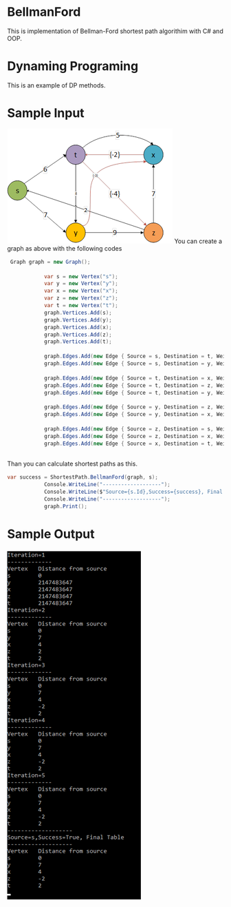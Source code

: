 
# BellmanFord
This is implementation of Bellman-Ford shortest path algorithim with C# and OOP.
# Dynaming Programing
This is an example of DP methods.

# Sample Input
![Sample Graph](/images/sampleGraph.png)
You can create a graph as above with the following codes
```C#
 Graph graph = new Graph();
           
            var s = new Vertex("s");
            var y = new Vertex("y");
            var x = new Vertex("x");
            var z = new Vertex("z");
            var t = new Vertex("t");          
            graph.Vertices.Add(s);
            graph.Vertices.Add(y);
            graph.Vertices.Add(x);
            graph.Vertices.Add(z);
            graph.Vertices.Add(t);

            graph.Edges.Add(new Edge { Source = s, Destination = t, Weight = 6 });
            graph.Edges.Add(new Edge { Source = s, Destination = y, Weight = 7 });

            graph.Edges.Add(new Edge { Source = t, Destination = x, Weight = 5 });
            graph.Edges.Add(new Edge { Source = t, Destination = z, Weight = -4 });
            graph.Edges.Add(new Edge { Source = t, Destination = y, Weight = 8 });

            graph.Edges.Add(new Edge { Source = y, Destination = z, Weight = 9 });
            graph.Edges.Add(new Edge { Source = y, Destination = x, Weight = -3 });

            graph.Edges.Add(new Edge { Source = z, Destination = s, Weight = 2 });
            graph.Edges.Add(new Edge { Source = z, Destination = x, Weight = 7 });
            graph.Edges.Add(new Edge { Source = x, Destination = t, Weight = -2 });
            

```

Than you can calculate  shortest paths as this.
```C#
var success = ShortestPath.BellmanFord(graph, s);
            Console.WriteLine("-------------------");
            Console.WriteLine($"Source={s.Id},Success={success}, Final Table");
            Console.WriteLine("-------------------");
            graph.Print();
```

# Sample Output 
![Output](/images/sampleOutput.png)
